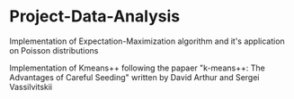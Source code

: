 # Project-Data-Analysis

Implementation of Expectation-Maximization algorithm and it's application on Poisson distributions

Implementation of Kmeans++ following the papaer "k-means++: The Advantages of Careful Seeding" written by David Arthur and Sergei Vassilvitskii
